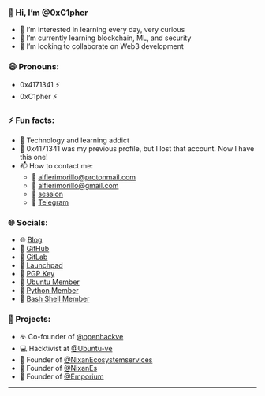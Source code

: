 ### 👋 Hi, I’m @0xC1pher

- 👀 I’m interested in learning every day, very curious
- 🌱 I’m currently learning blockchain, ML, and security
- 💞️ I’m looking to collaborate on Web3 development
### 😄 Pronouns:
- 0x4171341 ⚡
- 0xC1pher  ⚡

### ⚡ Fun facts:
- 🤖 Technology and learning addict
- 🤡 0x4171341 was my previous profile, but I lost that account. Now I have this one!
- 📫 How to contact me:
  - 📧 [alfierimorillo@protonmail.com](mailto:alfierimorillo@protonmail.com)
  - 📧 [alfierimorillo@gmail.com](mailto:alfierimorillo@gmail.com)
  - 📧 [session](05c1776a69e1f9b5991cd2b0752d46f95587d694150da4a42d319f0027185d9445)
  - 📧 [Telegram](https://t.me/Ox4171341)

### 🌐 Socials:
- 🌐 [Blog](https://github.com/0xC1pher)
- 🐙 [GitHub](https://github.com/0xC1pher)
- 🦊 [GitLab](https://gitlab.com/0x4171341)
- 🚀 [Launchpad](https://launchpad.net/~alfierimorillo)
- 🔑 [PGP Key](https://keyserver.ubuntu.com/pks/lookup?fingerprint=on&op=index&search=0xE5F005A1889B2023B3A43B20DF6CB5768C239A3D)
- 🐧 [Ubuntu Member](https://launchpad.net/~ubuntumembers)
- 🐍 [Python Member](https://launchpad.net/~python)
- 🐚 [Bash Shell Member](https://launchpad.net/~bash-shell)

### 🚀 Projects:
- ☣️ Co-founder of [@openhackve](https://github.com/openhackve)
- 💻 Hacktivist at [@Ubuntu-ve](https://github.com/Ubuntu-ve)
- 💬 Founder of [@NixanEcosystemservices](https://github.com/NixanEcosystemservices)
- 💬 Founder of [@NixanEs](https://github.com/NixanEs)
- 💬 Founder of [@Emporium](https://github.com/EmporiumES)
---

<!---
0xC1pher/0xC1pher is a ✨ special ✨ repository because its `README.md` (this file) appears on your GitHub profile.
You can click the Preview link to take a look at your changes.
--->
